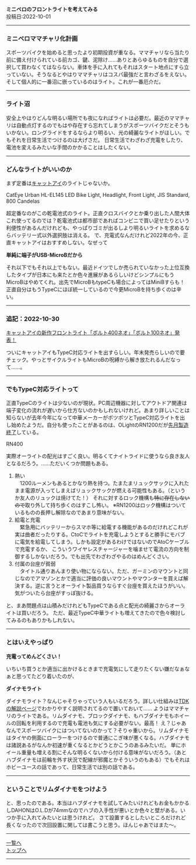 

**ミニベロのフロントライトを考えてみる**  
投稿日:2022-10-01

---

### ミニベロママチャリ化計画

スポーツバイクを始めると思ったより初期投資が重なる。ママチャリなら当たり前に備え付けられている前カゴ、鍵、泥除け……ありとあらゆるものを自分で選択して買わなくてはならない。車体を手に入れてもそれはスタート地点にすら立っていない。そうなるとやはりママチャリはコスパ最強だと言わざるをえない。そして個人的に一番沼に嵌っているのはライト。これが一番厄介だ。

---

### ライト沼

安全上やはりどんな明るい場所でも夜になればライトは必要だ。最近のママチャリは自動点灯するのでもはや存在すら忘れてしまうがスポーツバイクだとそうもいかない。ロングライドをするならより明るい、光の綺麗なライトがほしい。でもそれを日常生活でつけるのは大げさだ。
日常生活でわざわざ充電をしたり、電池を変えるみたいな手間のかかることはしたくない。

---

### どんなライトがいいのか

まず定番は[キャットアイ](https://www.cateye.com/jp/)のライトじゃないか。

CatEye Urban HL-EL145 LED Bike Light, Headlight, Front Light, JIS Standard, 800 Candelas

超定番なのがこの乾電池式のライト。正直クロスバイクとか乗り出した人間大体これ使ってるのでは？乾電池式は都市部であればコンビニで買い足せたりという利便性があるんだけれども、やっぱりゴミが出るしより明るいライトを求めるならバッテリー式以外選択肢は消える。
で、充電式なんだけれど2022年の今、正直キャットアイはおすすめしない。なぜって

**単純に端子がUSB-MicroBだから**

それ以下でもそれ以上でもない。最近ドイツでしか売られていなかった上位互換したタイプが日本にも来たとか色々進展があるらしいけどシンプルにもうMicroBはやめてくれ。出先でMicroBもtypeCも場合によってはMiniBすらも！正直自分はもうTypeCにほぼ統一しているので今更MicroBを持ち歩くのは辛い。

---

### 追記：2022-10-30

[キャットアイの新作フロントライト「ボルト400ネオ」「ボルト100ネオ」発表！](https://www.cyclesports.jp/news/new-product/80839/)

ついにキャットアイもTypeC対応ライトを出すらしい。年末発売らしいので要チェック。やっとサイクルライトもMicroBの呪縛から解き放たれるんだなって……。

---

### でもTypeC対応ライトって

正直TypeCのライトは少ないのが現状。PC周辺機器に対してアウトドア関連は端子変化の流れが遅いから仕方ないのかもしれないけれど。あまり詳しいことは知らないが去年今年になって中華メーカーがポツポツとTypeC対応ライトを出し始めたようだ。自分も使ったことがあるのは、OLightのRN1200だが[先月製造終了](https://www.olightstore.jp/olight-rn1200-bike-light.html)している。

RN400

実際オーライトの配光はすごく良い。明るくてナイトライドに使うなら良き友人となるだろう。……ただいくつか問題もある。

1. 熱い  
　1200ルーメンもあるとかなり熱を持つ。たまたまリュックサックに入れたまま電源が入ってしまえばリュックサックが燃える可能性もある。（というか友人のリュックは焼けてた！）
それに対するロック機構も~~特に存在しないので~~取り外して持ち歩くのはすこし怖い。
※RN1200はロック機構はついているものの長押し解除なのであまり意味がない。
2. 給電と充電  
　緊急用にバッテリーからスマホ等に給電する機能があるのだけれどこれが実は曲者だったりする。CtoCでライトを充電しようとすると勝手にモバブに電気を給電してしまう。しかも設定があるわけではないのでAtoCケーブルで充電するか、
こういうワイヤレスチャージャーを噛ませて電流の方向を制御するしかないだろう。でも出先でわざわざやるのはめんどくさい。
3. 付属の台座が貧弱  
　タイトル通りあんまり使い物にならない。ただ、ガーミンのマウントと同じなのでアマゾンとかで適当に評価の良いマウントやマウンターを買えば解決する。逆に言うとオーライト製品買うならすぐ台座を買えたほうがいい。気がついたら台座がすっぽ抜ける。

と、まあ問題点は山積みだけれどもTypeCである点と配光の綺麗さからオーライトは買いだろう。
ただ、最近TypeC中華ライトも増えてきたので色々検討してみるのもありかもしれない。

---

### とはいえやっぱり

**充電ってめんどくさい！**

いちいち買うとか適当に出かけるときまで充電気にして走りたくない嫌だなぁなぁと思ってたどり着いたのが、

**ダイナモライト**

ダイナモライト？なんじゃそりゃっていう人もいるだろう。詳しい仕組みは[TDKの解説ページ](https://www.tdk.com/ja/tech-mag/ninja/119)でわかりやすく説明されてるので置いておいて……
ようはママチャリのライトである。リムダイナモ、ブロックダイナモ、もハブダイナモもホイールの回転を利用するので充電も電池も気にする必要がない。最高！
え？じゃあなんでスポーツバイクにはついてないのかって？そりゃ重いから。リムダイナモはタイヤの側面にローラーをつけるので普通にこぎ味が悪くなる。ハブダイナモは諸説あるがなんか初速が重くなるとかどうとかこうのあるみたいだ。
単にホイール重量も増える割にそんな明るくないから付ける意味がないだろう。（あとハブダイナモは前輪を外す状況で配線が邪魔とかそういうのもある）でもそれはホビーユースの話であって、日常生活では別の話である。

---

### ということでリムダイナモをつけよう

と、思ったのである。本当はハブダイナモを試してみたいけれどもお金もかかるしDAHONはO.L.Dが74mmなのでハブの入手性が悪いとか色々と壁がある。いつか手に入れてみたいとは思うけれど。
さて設置するとしたいところだけれど長くなったので次回設置に関しては書こうと思う。ほんじゃあではまた～。

---

[一覧へ](./Link.md)  
[トップへ](/)

---
